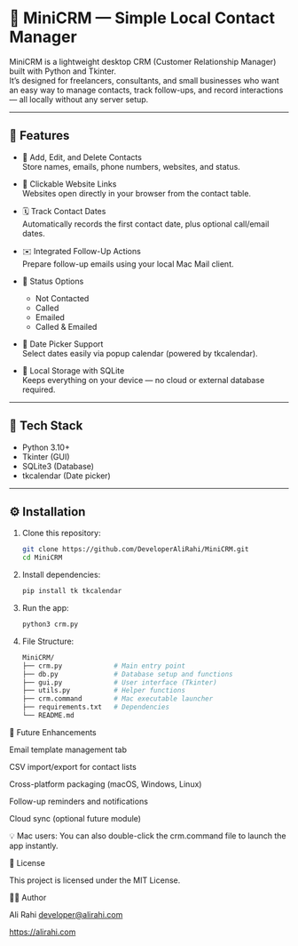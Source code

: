 # 🧠 MiniCRM — Simple Local Contact Manager

MiniCRM is a lightweight desktop CRM (Customer Relationship Manager) built with Python and Tkinter.  
It’s designed for freelancers, consultants, and small businesses who want an easy way to manage contacts, track follow-ups, and record interactions — all locally without any server setup.

---

## 🚀 Features

- 🧾 Add, Edit, and Delete Contacts  
  Store names, emails, phone numbers, websites, and status.
  
- 🔗 Clickable Website Links  
  Websites open directly in your browser from the contact table.

- 🗓 Track Contact Dates  
  Automatically records the first contact date, plus optional call/email dates.

- ✉️ Integrated Follow-Up Actions  
  Prepare follow-up emails using your local Mac Mail client.

- 🧭 Status Options
  - Not Contacted  
  - Called  
  - Emailed  
  - Called & Emailed  

- 📅 Date Picker Support  
  Select dates easily via popup calendar (powered by tkcalendar).

- 💾 Local Storage with SQLite  
  Keeps everything on your device — no cloud or external database required.

---

## 🧰 Tech Stack

- Python 3.10+
- Tkinter (GUI)
- SQLite3 (Database)
- tkcalendar (Date picker)

---

## ⚙️ Installation

1. Clone this repository:
   ```bash
   git clone https://github.com/DeveloperAliRahi/MiniCRM.git
   cd MiniCRM
2. Install dependencies:
    ```bash
    pip install tk tkcalendar

2. Run the app:
     ```bash
     python3 crm.py
3. File Structure:
      ```bash
      MiniCRM/
      ├── crm.py             # Main entry point
      ├── db.py              # Database setup and functions
      ├── gui.py             # User interface (Tkinter)
      ├── utils.py           # Helper functions
      ├── crm.command        # Mac executable launcher
      ├── requirements.txt   # Dependencies
      └── README.md
   
🧠 Future Enhancements

Email template management tab

CSV import/export for contact lists

Cross-platform packaging (macOS, Windows, Linux)

Follow-up reminders and notifications

Cloud sync (optional future module)

💡 Mac users: You can also double-click the crm.command file to launch the app instantly.

🪪 License

This project is licensed under the MIT License.

👨‍💻 Author

Ali Rahi
developer@alirahi.com

https://alirahi.com
